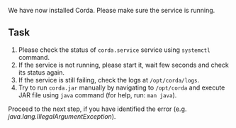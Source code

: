 We have now installed Corda. Please make sure the service is running.

## Task

1. Please check the status of `corda.service` service using `systemctl` command.
2. If the service is not running, please start it, wait few seconds and check its status again.
3. If the service is still failing, check the logs at `/opt/corda/logs`.
4. Try to run `corda.jar` manually by navigating to `/opt/corda` and execute JAR file using `java` command (for help, run: `man java`).

Proceed to the next step, if you have identified the error (e.g. _java.lang.IllegalArgumentException_).
